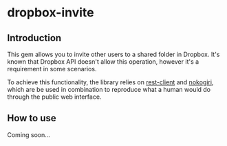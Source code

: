 # dropbox-invite

## Introduction

This gem allows you to invite other users to a shared folder in Dropbox. It's
known that Dropbox API doesn't allow this operation, however it's a requirement
in some scenarios.

To achieve this functionality, the library relies on
[rest-client](https://github.com/rest-client/rest-client) and
[nokogiri](http://www.nokogiri.org), which are be used in combination
to reproduce what a human would do through the public web interface.

## How to use
Coming soon...
